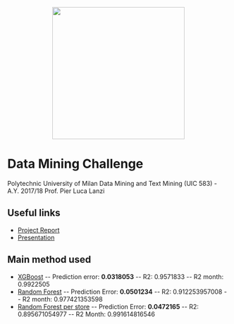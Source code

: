 
<p align="center">
<a href="https://www.polimi.it/"><img src="https://github.com/massimoPerini/FakeNews/blob/master/Presentation%20and%20docs/Graphics/logo_polimi.png?raw=true" width="300px"></a>
</p>



# Data Mining Challenge

Polytechnic University of Milan
Data Mining and Text Mining (UIC 583)  - A.Y. 2017/18
Prof. Pier Luca Lanzi



## Useful links
- [Project Report](https://github.com/giadaconfo/data-mining-challenge/blob/master/assets/report.pdf)
- [Presentation](https://github.com/giadaconfo/data-mining-challenge/blob/master/assets/presentation.pdf)

## Main method used
- <a href="https://xgboost.readthedocs.io/en/latest/" target="_blank">XGBoost</a>
-- Prediction error: <b>0.0318053</b>
-- R2: 0.9571833
-- R2 month: 0.9922505
- <a href="http://scikit-learn.org/stable/modules/generated/sklearn.ensemble.RandomForestRegressor.html" target="_blank">Random Forest</a>
-- Prediction Error: <b>0.0501234</b>
-- R2: 0.912253957008
-- R2 month: 0.977421353598
- <a href="http://scikit-learn.org/stable/modules/generated/sklearn.ensemble.RandomForestRegressor.html" target="_blank">Random Forest per store</a>
-- Prediction Error: <b>0.0472165</b>
-- R2: 0.895671054977
-- R2 Month: 0.991614816546
